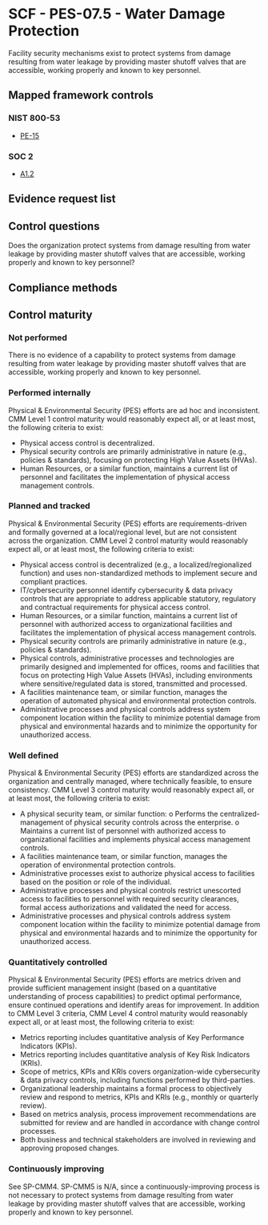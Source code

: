 # SCF - PES-07.5 - Water Damage Protection
Facility security mechanisms exist to protect systems from damage resulting from water leakage by providing master shutoff valves that are accessible, working properly and known to key personnel.
## Mapped framework controls
### NIST 800-53
- [PE-15](../nist80053/pe-15.md)

### SOC 2
- [A1.2](../soc2/a12.md)

## Evidence request list


## Control questions
Does the organization protect systems from damage resulting from water leakage by providing master shutoff valves that are accessible, working properly and known to key personnel?

## Compliance methods


## Control maturity
### Not performed
There is no evidence of a capability to protect systems from damage resulting from water leakage by providing master shutoff valves that are accessible, working properly and known to key personnel.

### Performed internally
Physical & Environmental Security (PES) efforts are ad hoc and inconsistent. CMM Level 1 control maturity would reasonably expect all, or at least most, the following criteria to exist:
- Physical access control is decentralized.
- Physical security controls are primarily administrative in nature (e.g., policies & standards), focusing on protecting High Value Assets (HVAs).
- Human Resources, or a similar function, maintains a current list of personnel and facilitates the implementation of physical access management controls.

### Planned and tracked
Physical & Environmental Security (PES) efforts are requirements-driven and formally governed at a local/regional level, but are not consistent across the organization. CMM Level 2 control maturity would reasonably expect all, or at least most, the following criteria to exist:
- Physical access control is decentralized (e.g., a localized/regionalized function) and uses non-standardized methods to implement secure and compliant practices.
- IT/cybersecurity personnel identify cybersecurity & data privacy controls that are appropriate to address applicable statutory, regulatory and contractual requirements for physical access control.
- Human Resources, or a similar function, maintains a current list of personnel with authorized access to organizational facilities and facilitates the implementation of physical access management controls.
- Physical security controls are primarily administrative in nature (e.g., policies & standards).
- Physical controls, administrative processes and technologies are primarily designed and implemented for offices, rooms and facilities that focus on protecting High Value Assets (HVAs), including environments where sensitive/regulated data is stored, transmitted and processed.
- A facilities maintenance team, or similar function, manages the operation of automated physical and environmental protection controls.
- Administrative processes and physical controls address system component location within the facility to minimize potential damage from physical and environmental hazards and to minimize the opportunity for unauthorized access.

### Well defined
Physical & Environmental Security (PES) efforts are standardized across the organization and centrally managed, where technically feasible, to ensure consistency. CMM Level 3 control maturity would reasonably expect all, or at least most, the following criteria to exist:
- A physical security team, or similar function:
o	Performs the centralized-management of physical security controls across the enterprise.
o	Maintains a current list of personnel with authorized access to organizational facilities and implements physical access management controls.
- A facilities maintenance team, or similar function, manages the operation of environmental protection controls.
- Administrative processes exist to authorize physical access to facilities based on the position or role of the individual.
- Administrative processes and physical controls restrict unescorted access to facilities to personnel with required security clearances, formal access authorizations and validated the need for access.
- Administrative processes and physical controls address system component location within the facility to minimize potential damage from physical and environmental hazards and to minimize the opportunity for unauthorized access.

### Quantitatively controlled
Physical & Environmental Security (PES) efforts are metrics driven and provide sufficient management insight (based on a quantitative understanding of process capabilities) to predict optimal performance, ensure continued operations and identify areas for improvement. In addition to CMM Level 3 criteria, CMM Level 4 control maturity would reasonably expect all, or at least most, the following criteria to exist:
- Metrics reporting includes quantitative analysis of Key Performance Indicators (KPIs).
- Metrics reporting includes quantitative analysis of Key Risk Indicators (KRIs).
- Scope of metrics, KPIs and KRIs covers organization-wide cybersecurity & data privacy controls, including functions performed by third-parties.
- Organizational leadership maintains a formal process to objectively review and respond to metrics, KPIs and KRIs (e.g., monthly or quarterly review).
- Based on metrics analysis, process improvement recommendations are submitted for review and are handled in accordance with change control processes.
- Both business and technical stakeholders are involved in reviewing and approving proposed changes.

### Continuously improving
See SP-CMM4. SP-CMM5 is N/A, since a continuously-improving process is not necessary to protect systems from damage resulting from water leakage by providing master shutoff valves that are accessible, working properly and known to key personnel.

